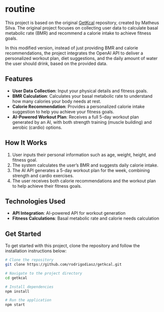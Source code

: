 # routine

This project is based on the original [GetKcal](https://github.com/maateusilva/getkcal) repository, created by Matheus Silva. The original project focuses on collecting user data to calculate basal metabolic rate (BMR) and recommend a calorie intake to achieve fitness goals.

In this modified version, instead of just providing BMR and calorie recommendations, the project integrates the OpenAI API to deliver a personalized workout plan, diet suggestions, and the daily amount of water the user should drink, based on the provided data.

## Features

- **User Data Collection**: Input your physical details and fitness goals.
- **BMR Calculation**: Calculates your basal metabolic rate to understand how many calories your body needs at rest.
- **Calorie Recommendation**: Provides a personalized calorie intake suggestion to help you achieve your fitness goals.
- **AI-Powered Workout Plan**: Receives a full 5-day workout plan generated by an AI, with both strength training (muscle building) and aerobic (cardio) options.

## How It Works

1. User inputs their personal information such as age, weight, height, and fitness goal.
2. The system calculates the user’s BMR and suggests daily calorie intake.
3. The AI API generates a 5-day workout plan for the week, combining strength and cardio exercises.
4. The user receives both calorie recommendations and the workout plan to help achieve their fitness goals.

## Technologies Used

- **API Integration**: AI-powered API for workout generation
- **Fitness Calculations**: Basal metabolic rate and calorie needs calculation

## Get Started

To get started with this project, clone the repository and follow the installation instructions below:

```bash
# Clone the repository
git clone https://github.com/rodrigodiasz/getkcal.git

# Navigate to the project directory
cd getkcal

# Install dependencies
npm install

# Run the application
npm start
